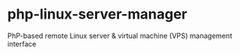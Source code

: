 # php-linux-server-manager
PhP-based remote Linux server &amp; virtual machine (VPS) management interface
